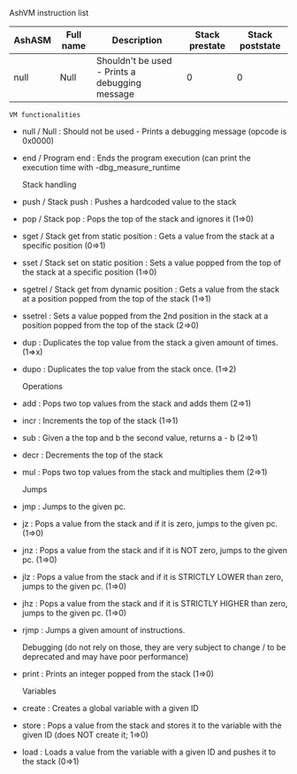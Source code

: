 AshVM instruction list

| AshASM | Full name | Description | Stack prestate | Stack poststate |
|---     |---        |---          |---             |---              |
| null   | Null      | Shouldn't be used - Prints a debugging message | 0 | 0 |

    VM functionalities
- null / Null : Should not be used - Prints a debugging message (opcode is 0x0000)
- end / Program end : Ends the program execution (can print the execution time with -dbg_measure_runtime

    Stack handling
- push / Stack push : Pushes a hardcoded value to the stack
- pop / Stack pop : Pops the top of the stack and ignores it (1=>0)
- sget / Stack get from static position : Gets a value from the stack at a specific position (0=>1)
- sset / Stack set on static position : Sets a value popped from the top of the stack at a specific position (1=>0)
- sgetrel / Stack get from dynamic position : Gets a value from the stack at a position popped from the top of the stack (1=>1)
- ssetrel : Sets a value popped from the 2nd position in the stack at a position popped from the top of the stack (2=>0)
- dup : Duplicates the top value from the stack a given amount of times. (1=>x)
- dupo : Duplicates the top value from the stack once. (1=>2)

    Operations
- add : Pops two top values from the stack and adds them (2=>1)
- incr : Increments the top of the stack (1=>1)
- sub : Given a the top and b the second value, returns a - b (2=>1)
- decr : Decrements the top of the stack
- mul : Pops two top values from the stack and multiplies them (2=>1)

    Jumps
- jmp : Jumps to the given pc.
- jz : Pops a value from the stack and if it is zero, jumps to the given pc. (1=>0)
- jnz : Pops a value from the stack and if it is NOT zero, jumps to the given pc. (1=>0)
- jlz : Pops a value from the stack and if it is STRICTLY LOWER than zero, jumps to the given pc. (1=>0)
- jhz : Pops a value from the stack and if it is STRICTLY HIGHER than zero, jumps to the given pc. (1=>0)
- rjmp : Jumps a given amount of instructions.

    Debugging (do not rely on those, they are very subject to change / to be deprecated and may have poor performance)
- print : Prints an integer popped from the stack (1=>0)

    Variables
- create : Creates a global variable with a given ID
- store : Pops a value from the stack and stores it to the variable with the given ID (does NOT create it; 1=>0)
- load : Loads a value from the variable with a given ID and pushes it to the stack (0=>1)